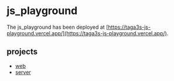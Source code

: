 # js_playground

The js_playground has been deployed at [https://taga3s-js-playground.vercel.app/](https://taga3s-js-playground.vercel.app/).

## projects

- [web](https://github.com/taga3s/js_playground/tree/main/web)
- [server](https://github.com/taga3s/js_playground/tree/main/server)
